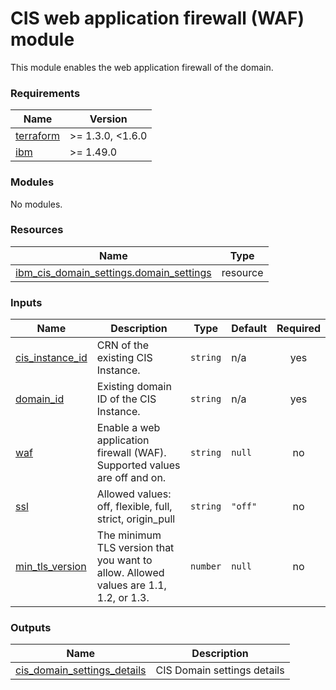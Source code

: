 # CIS web application firewall (WAF) module

This module enables the web application firewall of the domain.

<!-- BEGINNING OF PRE-COMMIT-TERRAFORM DOCS HOOK -->
### Requirements

| Name | Version |
|------|---------|
| <a name="requirement_terraform"></a> [terraform](#requirement\_terraform) | >= 1.3.0, <1.6.0 |
| <a name="requirement_ibm"></a> [ibm](#requirement\_ibm) | >= 1.49.0 |

### Modules

No modules.

### Resources

| Name | Type |
|------|------|
| [ibm_cis_domain_settings.domain_settings](https://registry.terraform.io/providers/IBM-Cloud/ibm/latest/docs/resources/cis_domain_settings) | resource |

### Inputs

| Name | Description | Type | Default | Required |
|------|-------------|------|---------|:--------:|
| <a name="input_cis_instance_id"></a> [cis\_instance\_id](#input\_cis\_instance\_id) | CRN of the existing CIS Instance. | `string` | n/a | yes |
| <a name="input_domain_id"></a> [domain\_id](#input\_domain\_id) | Existing domain ID of the CIS Instance. | `string` | n/a | yes |
| <a name="input_waf"></a> [waf](#input\_waf) | Enable a web application firewall (WAF). Supported values are off and on. | `string` | `null` | no |
| <a name="input_ssl"></a> [ssl](#input\_ssl) | Allowed values: off, flexible, full, strict, origin_pull | `string` | `"off"` | no |
| <a name="input_min_tls_version"></a> [min_tls_version](#input\_min\_tls\_version) | The minimum TLS version that you want to allow. Allowed values are 1.1, 1.2, or 1.3. | `number` | `null` | no |

### Outputs

| Name | Description |
|------|-------------|
| <a name="output_cis_domain_settings_details"></a> [cis\_domain\_settings\_details](#output\_cis\_domain\_settings\_details) | CIS Domain  settings details |
<!-- END OF PRE-COMMIT-TERRAFORM DOCS HOOK -->

